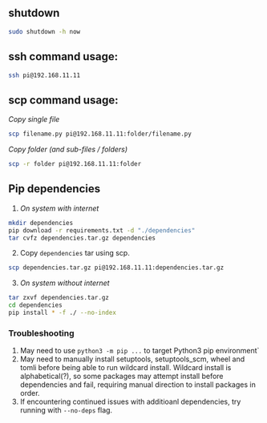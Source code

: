 ## shutdown
```bash
sudo shutdown -h now
```

## ssh command usage:
```bash
ssh pi@192.168.11.11
```

## scp command usage:
*Copy single file*
```bash
scp filename.py pi@192.168.11.11:folder/filename.py
```

*Copy folder (and sub-files / folders)*
```bash
scp -r folder pi@192.168.11.11:folder
```

## Pip dependencies
1. *On system with internet*
```bash
mkdir dependencies
pip download -r requirements.txt -d "./dependencies"
tar cvfz dependencies.tar.gz dependencies
```

2. Copy `dependencies` tar using scp.
```bash
scp dependencies.tar.gz pi@192.168.11.11:dependencies.tar.gz
```

3. *On system without internet*
```bash
tar zxvf dependencies.tar.gz
cd dependencies
pip install * -f ./ --no-index
```

### Troubleshooting
1. May need to use `python3 -m pip ...` to target Python3 pip environment`
2. May need to manually install setuptools, setuptools_scm, wheel and tomli before being able to run wildcard install. Wildcard install is alphabetical(?), so some packages may attempt install before dependencies and fail, requiring manual direction to install packages in order.
3. If encountering continued issues with additioanl dependencies, try running with `--no-deps` flag.